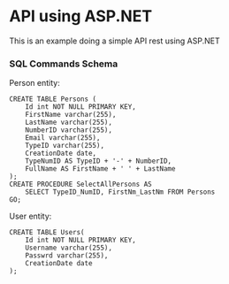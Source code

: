 # API using ASP.NET
This is an example doing a simple API rest using ASP.NET

### SQL Commands Schema
Person entity:

```
CREATE TABLE Persons (
	Id int NOT NULL PRIMARY KEY,
	FirstName varchar(255),
	LastName varchar(255),
	NumberID varchar(255),
	Email varchar(255),
	TypeID varchar(255),
	CreationDate date,
	TypeNumID AS TypeID + '-' + NumberID,
	FullName AS FirstName + ' ' + LastName
);
CREATE PROCEDURE SelectAllPersons AS
	SELECT TypeID_NumID, FirstNm_LastNm FROM Persons
GO;
```

User entity:
```
CREATE TABLE Users(
	Id int NOT NULL PRIMARY KEY,
	Username varchar(255),
	Passwrd varchar(255),
	CreationDate date
);	
```


